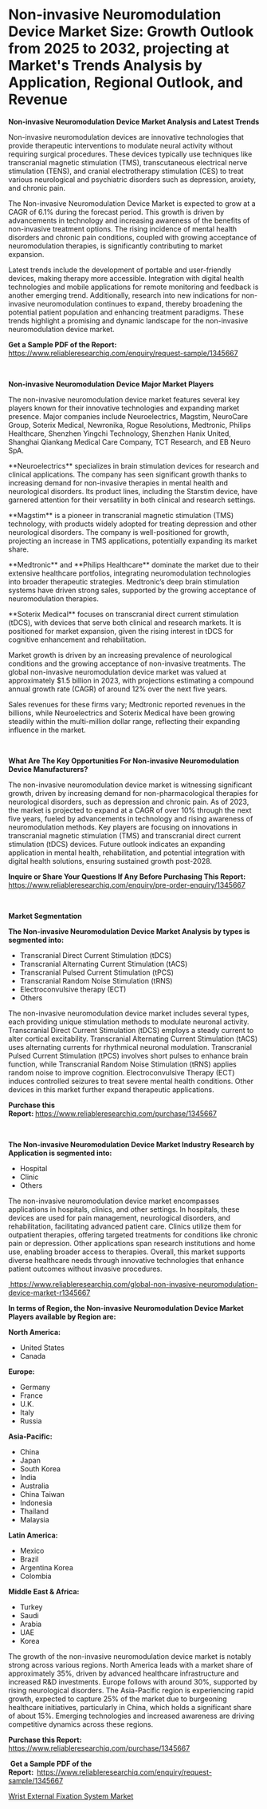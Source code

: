 <p><h1>Non-invasive Neuromodulation Device Market Size: Growth Outlook from 2025 to 2032, projecting at Market's Trends Analysis by Application, Regional Outlook, and Revenue</h1></p><p><strong>Non-invasive Neuromodulation Device Market Analysis and Latest Trends</strong></p>
<p><p>Non-invasive neuromodulation devices are innovative technologies that provide therapeutic interventions to modulate neural activity without requiring surgical procedures. These devices typically use techniques like transcranial magnetic stimulation (TMS), transcutaneous electrical nerve stimulation (TENS), and cranial electrotherapy stimulation (CES) to treat various neurological and psychiatric disorders such as depression, anxiety, and chronic pain.</p><p>The Non-invasive Neuromodulation Device Market is expected to grow at a CAGR of 6.1% during the forecast period. This growth is driven by advancements in technology and increasing awareness of the benefits of non-invasive treatment options. The rising incidence of mental health disorders and chronic pain conditions, coupled with growing acceptance of neuromodulation therapies, is significantly contributing to market expansion.</p><p>Latest trends include the development of portable and user-friendly devices, making therapy more accessible. Integration with digital health technologies and mobile applications for remote monitoring and feedback is another emerging trend. Additionally, research into new indications for non-invasive neuromodulation continues to expand, thereby broadening the potential patient population and enhancing treatment paradigms. These trends highlight a promising and dynamic landscape for the non-invasive neuromodulation device market.</p></p>
<p><strong>Get a Sample PDF of the Report:&nbsp;</strong> <a href="https://www.reliableresearchiq.com/enquiry/request-sample/1345667?utm_campaign=2760&utm_medium=2&utm_source=Github&utm_content=ia&utm_term=04032025&utm_id=non-invasive-neuromodulation-device">https://www.reliableresearchiq.com/enquiry/request-sample/1345667</a></p>
<p>&nbsp;</p>
<p><strong>Non-invasive Neuromodulation Device Major Market Players</strong></p>
<p><p>The non-invasive neuromodulation device market features several key players known for their innovative technologies and expanding market presence. Major companies include Neuroelectrics, Magstim, NeuroCare Group, Soterix Medical, Newronika, Rogue Resolutions, Medtronic, Philips Healthcare, Shenzhen Yingchi Technology, Shenzhen Hanix United, Shanghai Qiankang Medical Care Company, TCT Research, and EB Neuro SpA.</p><p>**Neuroelectrics** specializes in brain stimulation devices for research and clinical applications. The company has seen significant growth thanks to increasing demand for non-invasive therapies in mental health and neurological disorders. Its product lines, including the Starstim device, have garnered attention for their versatility in both clinical and research settings.</p><p>**Magstim** is a pioneer in transcranial magnetic stimulation (TMS) technology, with products widely adopted for treating depression and other neurological disorders. The company is well-positioned for growth, projecting an increase in TMS applications, potentially expanding its market share.</p><p>**Medtronic** and **Philips Healthcare** dominate the market due to their extensive healthcare portfolios, integrating neuromodulation technologies into broader therapeutic strategies. Medtronic’s deep brain stimulation systems have driven strong sales, supported by the growing acceptance of neuromodulation therapies.</p><p>**Soterix Medical** focuses on transcranial direct current stimulation (tDCS), with devices that serve both clinical and research markets. It is positioned for market expansion, given the rising interest in tDCS for cognitive enhancement and rehabilitation.</p><p>Market growth is driven by an increasing prevalence of neurological conditions and the growing acceptance of non-invasive treatments. The global non-invasive neuromodulation device market was valued at approximately $1.5 billion in 2023, with projections estimating a compound annual growth rate (CAGR) of around 12% over the next five years. </p><p>Sales revenues for these firms vary; Medtronic reported revenues in the billions, while Neuroelectrics and Soterix Medical have been growing steadily within the multi-million dollar range, reflecting their expanding influence in the market.</p></p>
<p>&nbsp;</p>
<p><strong>What Are The Key Opportunities For Non-invasive Neuromodulation Device Manufacturers?</strong></p>
<p><p>The non-invasive neuromodulation device market is witnessing significant growth, driven by increasing demand for non-pharmacological therapies for neurological disorders, such as depression and chronic pain. As of 2023, the market is projected to expand at a CAGR of over 10% through the next five years, fueled by advancements in technology and rising awareness of neuromodulation methods. Key players are focusing on innovations in transcranial magnetic stimulation (TMS) and transcranial direct current stimulation (tDCS) devices. Future outlook indicates an expanding application in mental health, rehabilitation, and potential integration with digital health solutions, ensuring sustained growth post-2028.</p></p>
<p><strong>Inquire or Share Your Questions If Any Before Purchasing This Report:</strong> <a href="https://www.reliableresearchiq.com/enquiry/pre-order-enquiry/1345667?utm_campaign=2760&utm_medium=2&utm_source=Github&utm_content=ia&utm_term=04032025&utm_id=non-invasive-neuromodulation-device">https://www.reliableresearchiq.com/enquiry/pre-order-enquiry/1345667</a></p>
<p>&nbsp;</p>
<p><strong>Market Segmentation</strong></p>
<p><strong>The Non-invasive Neuromodulation Device Market Analysis by types is segmented into:</strong></p>
<p><ul><li>Transcranial Direct Current Stimulation (tDCS)</li><li>Transcranial Alternating Current Stimulation (tACS)</li><li>Transcranial Pulsed Current Stimulation (tPCS)</li><li>Transcranial Random Noise Stimulation (tRNS)</li><li>Electroconvulsive therapy (ECT)</li><li>Others</li></ul></p>
<p><p>The non-invasive neuromodulation device market includes several types, each providing unique stimulation methods to modulate neuronal activity. Transcranial Direct Current Stimulation (tDCS) employs a steady current to alter cortical excitability. Transcranial Alternating Current Stimulation (tACS) uses alternating currents for rhythmical neuronal modulation. Transcranial Pulsed Current Stimulation (tPCS) involves short pulses to enhance brain function, while Transcranial Random Noise Stimulation (tRNS) applies random noise to improve cognition. Electroconvulsive Therapy (ECT) induces controlled seizures to treat severe mental health conditions. Other devices in this market further expand therapeutic applications.</p></p>
<p><strong>Purchase this Report:&nbsp;</strong><a href="https://www.reliableresearchiq.com/purchase/1345667?utm_campaign=2760&utm_medium=2&utm_source=Github&utm_content=ia&utm_term=04032025&utm_id=non-invasive-neuromodulation-device">https://www.reliableresearchiq.com/purchase/1345667</a></p>
<p>&nbsp;</p>
<p><strong>The Non-invasive Neuromodulation Device Market Industry Research by Application is segmented into:</strong></p>
<p><ul><li>Hospital</li><li>Clinic</li><li>Others</li></ul></p>
<p><p>The non-invasive neuromodulation device market encompasses applications in hospitals, clinics, and other settings. In hospitals, these devices are used for pain management, neurological disorders, and rehabilitation, facilitating advanced patient care. Clinics utilize them for outpatient therapies, offering targeted treatments for conditions like chronic pain or depression. Other applications span research institutions and home use, enabling broader access to therapies. Overall, this market supports diverse healthcare needs through innovative technologies that enhance patient outcomes without invasive procedures.</p></p>
<p><a href="https://www.reliableresearchiq.com/global-non-invasive-neuromodulation-device-market-r1345667?utm_campaign=2760&utm_medium=2&utm_source=Github&utm_content=ia&utm_term=04032025&utm_id=non-invasive-neuromodulation-device">&nbsp;https://www.reliableresearchiq.com/global-non-invasive-neuromodulation-device-market-r1345667</a></p>
<p><strong>In terms of Region, the Non-invasive Neuromodulation Device Market Players available by Region are:</strong></p>
<p>
    <p> <strong> North America: </strong>
        <ul>
            <li>United States</li>
            <li>Canada</li>
        </ul>
        </p> 
    <p> <strong> Europe: </strong>
        <ul>
            <li>Germany</li>
            <li>France</li>
            <li>U.K.</li>
            <li>Italy</li>
            <li>Russia</li>
        </ul>
        </p> 
    <p> <strong> Asia-Pacific: </strong>
        <ul>
            <li>China</li>
            <li>Japan</li>
            <li>South Korea</li>
            <li>India</li>
            <li>Australia</li>
            <li>China Taiwan</li>
            <li>Indonesia</li>
            <li>Thailand</li>
            <li>Malaysia</li>
        </ul>
        </p> 
    <p> <strong> Latin America: </strong>
        <ul>
            <li>Mexico</li>
            <li>Brazil</li>
            <li>Argentina Korea</li>
            <li>Colombia</li>
        </ul>
        </p> 
    <p> <strong> Middle East & Africa: </strong>
        <ul>
            <li>Turkey</li>
            <li>Saudi</li>
            <li>Arabia</li>
            <li>UAE</li>
            <li>Korea</li>
        </ul>
    </p>
    </p>
<p><p>The growth of the non-invasive neuromodulation device market is notably strong across various regions. North America leads with a market share of approximately 35%, driven by advanced healthcare infrastructure and increased R&D investments. Europe follows with around 30%, supported by rising neurological disorders. The Asia-Pacific region is experiencing rapid growth, expected to capture 25% of the market due to burgeoning healthcare initiatives, particularly in China, which holds a significant share of about 15%. Emerging technologies and increased awareness are driving competitive dynamics across these regions.</p></p>
<p><strong>Purchase this Report: </strong><a href="https://www.reliableresearchiq.com/purchase/1345667?utm_campaign=2760&utm_medium=2&utm_source=Github&utm_content=ia&utm_term=04032025&utm_id=non-invasive-neuromodulation-device">https://www.reliableresearchiq.com/purchase/1345667</a></p>
<p>&nbsp;<strong>Get a Sample PDF of the Report:&nbsp;&nbsp;</strong><a href="https://www.reliableresearchiq.com/enquiry/request-sample/1345667?utm_campaign=2760&utm_medium=2&utm_source=Github&utm_content=ia&utm_term=04032025&utm_id=non-invasive-neuromodulation-device">https://www.reliableresearchiq.com/enquiry/request-sample/1345667</a></p>
<p><strong></strong></p>
<p><p><a href="https://github.com/ngozudapshi/Market-Research-Report-List-1/blob/main/wrist-external-fixation-system-market.md?utm_campaign=2760&utm_medium=2&utm_source=Github&utm_content=ia&utm_term=04032025&utm_id=non-invasive-neuromodulation-device">Wrist External Fixation System Market</a></p></p>